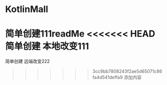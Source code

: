# KotlinMall
简单创建111readMe
<<<<<<< HEAD
简单创建 本地改变111
=======
简单创建 远端改变222
>>>>>>> 3cc9bb7808243f2ae5d65071c86fa4d541deffa9
添加内容

